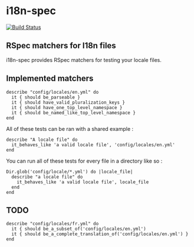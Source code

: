 # i18n-spec

[![Build Status](https://secure.travis-ci.org/tigrish/i18n-spec.png)](http://travis-ci.org/tigrish/i18n-spec)

## RSpec matchers for I18n files

i18n-spec provides RSpec matchers for testing your locale files.

## Implemented matchers

    describe "config/locales/en.yml" do
      it { should be_parseable }
      it { should have_valid_pluralization_keys }
      it { should have_one_top_level_namespace }
      it { should be_named_like_top_level_namespace }
    end

All of these tests can be ran with a shared example :

    describe "A locale file" do
      it_behaves_like 'a valid locale file', 'config/locales/en.yml'
    end

You can run all of these tests for every file in a directory like so :

    Dir.glob('config/locale/*.yml') do |locale_file|
      describe "a locale file" do
        it_behaves_like 'a valid locale file', locale_file
      end
    end

## TODO

    describe "config/locales/fr.yml" do
      it { should be_a_subset_of('config/locales/en.yml')
      it { should be_a_complete_translation_of('config/locales/en.yml') }
    end